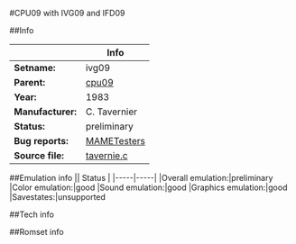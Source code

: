 #CPU09 with IVG09 and IFD09

##Info

||Info|
|-----|-----|
|**Setname:**|ivg09
|**Parent:**|[cpu09](cpu09.md)
|**Year:**|1983
|**Manufacturer:**|C. Tavernier
|**Status:**|preliminary
|**Bug reports:**|[MAMETesters](http://mametesters.org/view_all_set.php?type=1&temporary=y&search=tavernie.c)
|**Source file:**|[tavernie.c](https://github.com/mamedev/mame/blob/master/src/mess/drivers/tavernie.c)

##Emulation info
|| Status |
|-----|-----|
|Overall emulation:|preliminary
|Color emulation:|good
|Sound emulation:|good
|Graphics emulation:|good
|Savestates:|unsupported

##Tech info

##Romset info

<!--- START OF EDITED COMMENT DO NOT TOUCH TEXT ABOVE-->
